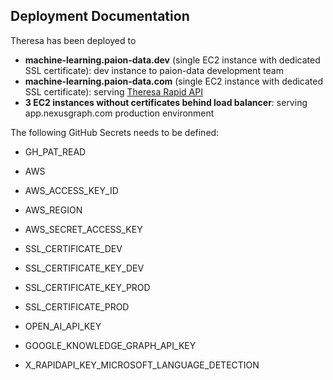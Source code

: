 Deployment Documentation
------------------------

Theresa has been deployed to

- **machine-learning.paion-data.dev** (single EC2 instance with dedicated SSL certificate): dev instance to paion-data development team
- **machine-learning.paion-data.com** (single EC2 instance with dedicated SSL certificate): serving
  [Theresa Rapid API](https://rapidapi.com/paion-data-machine-learning/api/theresa3)
- **3 EC2 instances without certificates behind load balancer**: serving app.nexusgraph.com production environment

The following GitHub Secrets needs to be defined:

- GH_PAT_READ

- AWS
- AWS_ACCESS_KEY_ID
- AWS_REGION
- AWS_SECRET_ACCESS_KEY

- SSL_CERTIFICATE_DEV
- SSL_CERTIFICATE_KEY_DEV
- SSL_CERTIFICATE_KEY_PROD
- SSL_CERTIFICATE_PROD

- OPEN_AI_API_KEY

- GOOGLE_KNOWLEDGE_GRAPH_API_KEY

- X_RAPIDAPI_KEY_MICROSOFT_LANGUAGE_DETECTION
